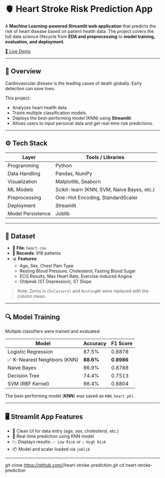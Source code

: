 # 🫀 Heart Stroke Risk Prediction App

A **Machine Learning-powered Streamlit web application** that predicts the risk of heart disease based on patient health data. The project covers the full data science lifecycle from **EDA and preprocessing** to **model training, evaluation, and deployment**.

[🔗 Live Demo](https://heart-disease-prediction-greasha.streamlit.app/)

---



## 📖 Overview

Cardiovascular disease is the leading cause of death globally. Early detection can save lives.

This project:
- Analyzes heart health data.
- Trains multiple classification models.
- Deploys the best-performing model (KNN) using **Streamlit**.
- Allows users to input personal data and get real-time risk predictions.

---

## ⚙️ Tech Stack

| Layer             | Tools / Libraries                            |
|------------------|-----------------------------------------------|
| Programming      | Python                                        |
| Data Handling    | Pandas, NumPy                                 |
| Visualization    | Matplotlib, Seaborn                           |
| ML Models        | Scikit-learn (KNN, SVM, Naive Bayes, etc.)    |
| Preprocessing    | One-Hot Encoding, StandardScaler              |
| Deployment       | Streamlit                                     |
| Model Persistence| Joblib                                        |

---

## 📂 Dataset

- 📁 **File**: `heart.csv`
- 👤 **Records**: 918 patients
- 📊 **Features**:
  - Age, Sex, Chest Pain Type
  - Resting Blood Pressure, Cholesterol, Fasting Blood Sugar
  - ECG Results, Max Heart Rate, Exercise-Induced Angina
  - Oldpeak (ST Depression), ST Slope

> Note: Zeros in `Cholesterol` and `RestingBP` were replaced with the column mean.

---

## 🔍 Model Training

Multiple classifiers were trained and evaluated:

| Model               | Accuracy | F1 Score |
|---------------------|----------|----------|
| Logistic Regression | 87.5%    | 0.8878   |
| ✅ K-Nearest Neighbors (KNN) | **88.6%** | **0.8986** |
| Naive Bayes         | 86.9%    | 0.8788   |
| Decision Tree       | 74.4%    | 0.7513   |
| SVM (RBF Kernel)    | 86.4%    | 0.8804   |

The best-performing model (**KNN**) was saved as `KNN_heart.pkl`.

---

## 🖥️ Streamlit App Features

- 📌 Clean UI for data entry (age, sex, cholesterol, etc.)
- 🧮 Real-time prediction using KNN model
- 📉 Displays results: `✅ Low Risk` or `⚠️ High Risk`
- 📦 Model and scaler loaded via `joblib`

---


git clone https://github.com/<your-username>/heart-stroke-prediction.git
cd heart-stroke-prediction
